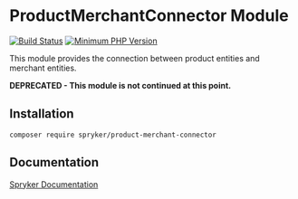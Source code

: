 # ProductMerchantConnector Module
[![Build Status](https://travis-ci.org/spryker/product-merchant-connector.svg)](https://travis-ci.org/spryker/product-merchant-connector)
[![Minimum PHP Version](https://img.shields.io/badge/php-%3E%3D%207.2-8892BF.svg)](https://php.net/)

This module provides the connection between product entities and merchant entities.

**DEPRECATED - This module is not continued at this point.**

## Installation

```
composer require spryker/product-merchant-connector
```

## Documentation

[Spryker Documentation](https://documentation.spryker.com/module_guide/overview.htm)
